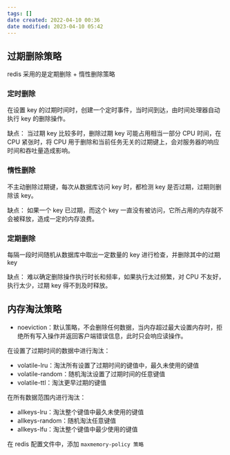 ```yaml
---
tags: []
date created: 2022-04-10 00:36
date modified: 2023-04-10 05:42
---
```


## 过期删除策略

redis 采用的是定期删除 + 惰性删除策略

### 定时删除

在设置 key 的过期时间时，创建一个定时事件，当时间到达，由时间处理器自动执行 key 的删除操作。

缺点：
当过期 key 比较多时，删除过期 key 可能占用相当一部分 CPU 时间，在 CPU 紧张时，将 CPU 用于删除和当前任务无关的过期键上，会对服务器的响应时间和吞吐量造成影响。

### 惰性删除

不主动删除过期键，每次从数据库访问 key 时，都检测 key 是否过期，过期则删除该 key。

缺点：
如果一个 key 已过期，而这个 key 一直没有被访问，它所占用的内存就不会被释放，造成一定的内存浪费。

### 定期删除

每隔一段时间随机从数据库中取出一定数量的 key 进行检查，并删除其中的过期 key

缺点：
难以确定删除操作执行时长和频率，如果执行太过频繁，对 CPU 不友好，执行太少，过期 key 得不到及时释放。

## 内存淘汰策略

- noeviction：默认策略，不会删除任何数据，当内存超过最大设置内存时，拒绝所有写入操作并返回客户端错误信息，此时只会响应读操作。

在设置了过期时间的数据中进行淘汰：
- volatile-lru：淘汰所有设置了过期时间的键值中，最久未使用的键值
- volatile-random：随机淘汰设置了过期时间的任意键值
- volatile-ttl：淘汰更早过期的键值

在所有数据范围内进行淘汰：
- allkeys-lru：淘汰整个键值中最久未使用的键值
- allkeys-random：随机淘汰任意键值
- allkeys-lfu：淘汰整个键值中最少使用的键值

在 redis 配置文件中，添加 `maxmemory-policy 策略`

